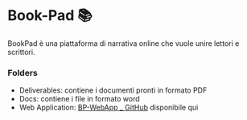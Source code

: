 # Book-Pad :books:	
BookPad è una piattaforma di narrativa online che vuole unire lettori e scrittori.

### Folders
* Deliverables: contiene i documenti pronti in formato PDF
* Docs: contiene i file in formato word
* Web Application: [BP-WebApp _ GitHub](https://github.com/DMar00/BP-WebApp)  disponibile qui
